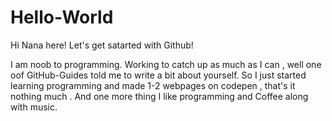 # Hello-World
Hi Nana here!
Let's get satarted with Github!

I am noob to programming. Working to catch up as much as I can , well one oof GitHub-Guides told me to write a bit about yourself. 
So I just started learning programming and made 1-2 webpages on codepen , that's it nothing much . And one more thing I like programming and Coffee along with music.
